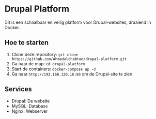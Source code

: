 # Drupal Platform

Dit is een schaalbaar en veilig platform voor Drupal-websites, draaiend in Docker.

## Hoe te starten
1. Clone deze repository: `git clone https://github.com/Ahmadalchabtun/drupal-platform.git`
2. Ga naar de map: `cd drupal-platform`
3. Start de containers: `docker-compose up -d`
4. Ga naar `http://192.168.120.16:80` om de Drupal-site te zien.

## Services
- Drupal: De website
- MySQL: Database
- Nginx: Webserver
